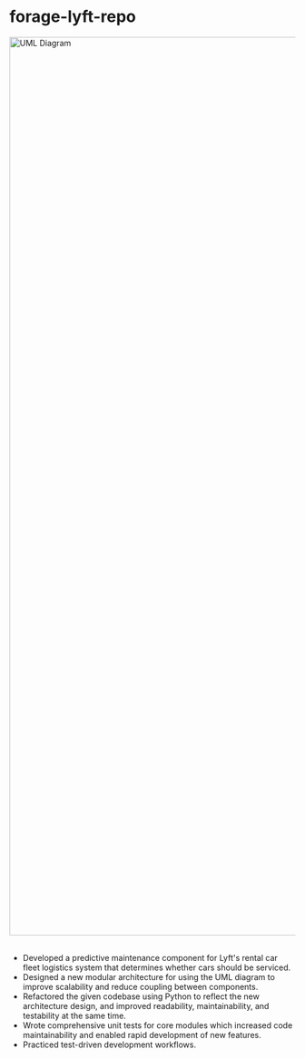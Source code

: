 # forage-lyft-repo

<img width="1584" alt="UML Diagram" src="https://github.com/EvaLin2951/forage-lyft-repo/assets/132865370/7ebb2127-ace6-41c1-afeb-60fbedcb3d0d">  <br><br>

- Developed a predictive maintenance component for Lyft's rental car fleet logistics system that determines whether cars should be serviced.
- Designed a new modular architecture for using the UML diagram to improve scalability and reduce coupling between components.
- Refactored the given codebase using Python to reflect the new architecture design, and improved readability, maintainability, and testability at the same time.
- Wrote comprehensive unit tests for core modules which increased code maintainability and enabled rapid development of new features.
- Practiced test-driven development workflows.
